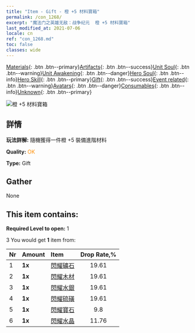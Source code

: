 ```yaml
---
title: "Item - Gift - 橙 +5 材料寶箱"
permalink: /con_1268/
excerpt: "魔法门之英雄无敌：战争纪元  橙 +5 材料寶箱"
last_modified_at: 2021-07-06
locale: cn
ref: "con_1268.md"
toc: false
classes: wide
---
```

 [Materials](/ItemsCN/){: .btn .btn--primary}[Artifacts](/ItemsCN/Artifacts/){: .btn .btn--success}[Unit Soul](/ItemsCN/UnitSoul/){: .btn .btn--warning}[Unit Awakening](/ItemsCN/UnitAwakening/){: .btn .btn--danger}[Hero Soul](/ItemsCN/HeroSoul/){: .btn .btn--info}[Hero Skill](/ItemsCN/HeroSkill/){: .btn .btn--primary}[Gift](/ItemsCN/Gift/){: .btn .btn--success}[Event related](/ItemsCN/Events/){: .btn .btn--warning}[Avatars](/ItemsCN/Avatars/){: .btn .btn--danger}[Consumables](/ItemsCN/Consumables/){: .btn .btn--info}[Unknown](/ItemsCN/Unknown/){: .btn .btn--primary}

 ![橙 +5 材料寶箱](/images/t/i_304002.png)

## 詳情
 **玩法詳解:** 隨機獲得一件橙 +5 裝備進階材料

 **Quality:** <span style="color: #FF8C00">OK</span>

 **Type:** Gift

## Gather

  None

## This item contains:

 **Required Level to open:** 1

 3 You would get **1** item  from:

  | Nr | Amount |     Item    | Drop Rate,% |
  |:---|:-------|:------------|:---------:|
  | 1 |  **1x** | [閃耀礦石](/cn/Items/mat_96/) | 19.61 | 
  | 2 |  **1x** | [閃耀木材](/cn/Items/mat_97/) | 19.61 | 
  | 3 |  **1x** | [閃耀水銀](/cn/Items/mat_98/) | 19.61 | 
  | 4 |  **1x** | [閃耀硫磺](/cn/Items/mat_99/) | 19.61 | 
  | 5 |  **1x** | [閃耀寶石](/cn/Items/mat_100/) | 9.8 | 
  | 6 |  **1x** | [閃耀水晶](/cn/Items/mat_101/) | 11.76 | 
